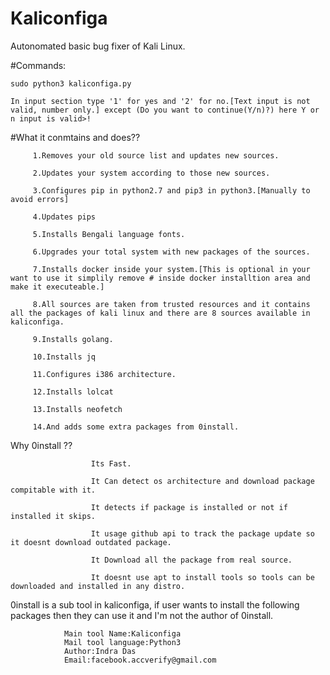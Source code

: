 # Kaliconfiga

Autonomated basic bug fixer of Kali Linux.







#Commands:

    sudo python3 kaliconfiga.py

    In input section type '1' for yes and '2' for no.[Text input is not valid, number only.] except (Do you want to continue(Y/n)?) here Y or n input is valid>!







#What it conmtains and does??

         1.Removes your old source list and updates new sources.

         2.Updates your system according to those new sources.

         3.Configures pip in python2.7 and pip3 in python3.[Manually to avoid errors]
         
         4.Updates pips
         
         5.Installs Bengali language fonts.

         6.Upgrades your total system with new packages of the sources.

         7.Installs docker inside your system.[This is optional in your want to use it simplily remove # inside docker installtion area and make it executeable.]

         8.All sources are taken from trusted resources and it contains all the packages of kali linux and there are 8 sources available in kaliconfiga.

         9.Installs golang.
         
         10.Installs jq
         
         11.Configures i386 architecture.
         
         12.Installs lolcat
         
         13.Installs neofetch
         
         14.And adds some extra packages from 0install. 
                       
Why 0install ??
     
                      Its Fast.
      
                      It Can detect os architecture and download package compitable with it.
                      
                      It detects if package is installed or not if installed it skips.
      
                      It usage github api to track the package update so it doesnt download outdated package.
                      
                      It Download all the package from real source.
     
                      It doesnt use apt to install tools so tools can be downloaded and installed in any distro.


0install is a sub tool in kaliconfiga, if user wants to install the following packages then they can use it and I'm not the author of 0install.

                Main tool Name:Kaliconfiga
                Mail tool language:Python3
                Author:Indra Das
                Email:facebook.accverify@gmail.com

